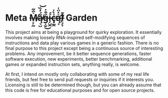 # Meta ~~M̸̠̙̰͛̑͂ą̸͉̺͂́̒̏͝ǵ̶͎̮͒̇͜í̴̗̺̯́ç̶̲̭͗̀̍̕ą̶̛̘͛̽̈͑l̸̠̗̞͊~~ Garden

This project aims at being a playground for quirky exploration.
It essentially involves making loosely RNA-inspired self-modifying sequences of instructions and data play various games in a generic fashion.
There is no final purpose to this project except being a continuous source of interesting problems.
Any improvement, be it better sequence generations, faster software execution, new experiments, better benchmarking, additional games or expanded instruction sets, anything really, is welcome.

At first, I intend on mostly only collaborating with some of my real life friends, but feel free to send pull requests or inquiries if it interests you.
Licensing is still to be determined though, but you can already assume that this code is free for educational purposes and for open source projects.
